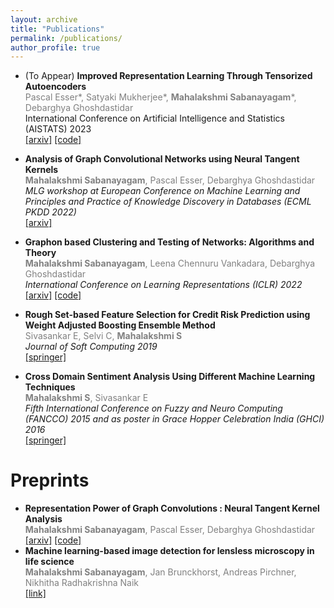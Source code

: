 ```yaml
---
layout: archive
title: "Publications"
permalink: /publications/
author_profile: true
---
```

* (To Appear) **Improved Representation Learning Through Tensorized Autoencoders** <br> 
<span style="color:gray;"> Pascal Esser*, Satyaki Mukherjee*, **Mahalakshmi Sabanayagam***, Debarghya Ghoshdastidar </span><br>
International Conference on Artificial Intelligence and Statistics (AISTATS) 2023 <br>
[[arxiv]](https://arxiv.org/pdf/2212.01046.pdf) [[code]](https://github.com/mahalakshmi-sabanayagam/tensorized_autoencoder)

* **Analysis of Graph Convolutional Networks using Neural Tangent Kernels** <br>
<span style="color:gray;"> **Mahalakshmi Sabanayagam**, Pascal Esser, Debarghya Ghoshdastidar </span> <br>
_MLG workshop at European Conference on Machine Learning and Principles and Practice of Knowledge Discovery in Databases  (ECML PKDD 2022)_ <br>
[[arxiv]](https://arxiv.org/abs/2110.04060)

* <span style="font-weight:bold">Graphon based Clustering and Testing of Networks: Algorithms and Theory</span> <br>
<span style="color:gray;"> **Mahalakshmi Sabanayagam**, Leena Chennuru Vankadara, Debarghya Ghoshdastidar </span>  <br>
_International Conference on Learning Representations (ICLR) 2022_ <br>
[[arxiv]](https://arxiv.org/abs/2110.02722) [[code]](https://github.com/maha-93/Clustering-Testing-Networks)

* **Rough Set-based Feature Selection for Credit Risk Prediction using Weight Adjusted
Boosting Ensemble Method** <br>
<span style="color:gray;"> Sivasankar E, Selvi C, **Mahalakshmi S** </span> <br>
_Journal of Soft Computing 2019_ <br>
[[springer]](https://link.springer.com/article/10.1007/s00500-019-04167-0) 

* **Cross Domain Sentiment Analysis Using Different Machine Learning Techniques** <br>
<span style="color:gray;"> **Mahalakshmi S**, Sivasankar E </span> <br>
_Fifth International Conference on Fuzzy and Neuro Computing (FANCCO) 2015 and as poster in Grace
Hopper Celebration India (GHCI) 2016_ <br>
[[springer]](https://link.springer.com/chapter/10.1007/978-3-319-27212-2_7)


Preprints
====
* **Representation Power of Graph Convolutions : Neural Tangent Kernel Analysis** <br>
<span style="color:gray;"> **Mahalakshmi Sabanayagam**, Pascal Esser, Debarghya Ghoshdastidar </span><br>
[[arxiv]](https://arxiv.org/abs/2210.09809) [[code]](https://github.com/mahalakshmi-sabanayagam/NTK_GCN)
* **Machine learning-based image detection for lensless microscopy in life science** <br>
<span style="color:gray;"> **Mahalakshmi Sabanayagam**, Jan Brunckhorst, Andreas Pirchner, Nikhitha Radhakrishna Naik </span><br>
[[link]](https://www.mdsi.tum.de/fileadmin/w00cet/di-lab/LMU_-_TUM-DI-LAB_Final_Documentation_SS19.pdf)

